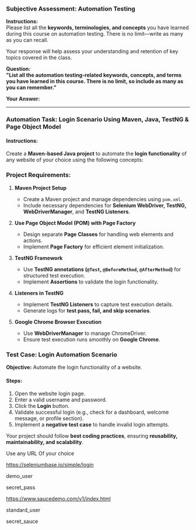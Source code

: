 ### **Subjective Assessment: Automation Testing**  

**Instructions:**  
Please list all the **keywords, terminologies, and concepts** you have learned during this course on automation testing. There is no limit—write as many as you can recall.  

Your response will help assess your understanding and retention of key topics covered in the class.  

**Question:**  
**"List all the automation testing-related keywords, concepts, and terms you have learned in this course. There is no limit, so include as many as you can remember."**  

**Your Answer:**  
__________________________________________________________________________




### **Automation Task: Login Scenario Using Maven, Java, TestNG & Page Object Model**  

#### **Instructions:**  
Create a **Maven-based Java project** to automate the **login functionality** of any website of your choice using the following concepts:  

### **Project Requirements:**  

1. **Maven Project Setup**  
   - Create a Maven project and manage dependencies using `pom.xml`.  
   - Include necessary dependencies for **Selenium WebDriver, TestNG, WebDriverManager**, and **TestNG Listeners**.  

2. **Use Page Object Model (POM) with Page Factory**  
   - Design separate **Page Classes** for handling web elements and actions.  
   - Implement **Page Factory** for efficient element initialization.  

3. **TestNG Framework**  
   - Use **TestNG annotations (`@Test`, `@BeforeMethod`, `@AfterMethod`)** for structured test execution.  
   - Implement **Assertions** to validate the login functionality.  

4. **Listeners in TestNG**  
   - Implement **TestNG Listeners** to capture test execution details.  
   - Generate logs for **test pass, fail, and skip scenarios**.  

5. **Google Chrome Browser Execution**  
   - Use **WebDriverManager** to manage ChromeDriver.  
   - Ensure test execution runs smoothly on **Google Chrome**.  

### **Test Case: Login Automation Scenario**  
**Objective:** Automate the login functionality of a website.  

#### **Steps:**  
1. Open the website login page.  
2. Enter a valid username and password.  
3. Click the **Login** button.  
4. Validate successful login (e.g., check for a dashboard, welcome message, or profile section).  
5. Implement a **negative test case** to handle invalid login attempts.  

Your project should follow **best coding practices**, ensuring **reusability, maintainability, and scalability**.  

Use any URL Of your choice 

https://seleniumbase.io/simple/login


demo_user

secret_pass



https://www.saucedemo.com/v1/index.html

standard_user

secret_sauce

